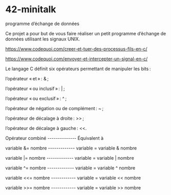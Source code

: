 # 42-minitalk
programme d’échange de données

Ce projet a pour but de vous faire réaliser un petit programme d’échange de données
utilisant les signaux UNIX.

https://www.codequoi.com/creer-et-tuer-des-processus-fils-en-c/

https://www.codequoi.com/envoyer-et-intercepter-un-signal-en-c/

Le langage C définit six opérateurs permettant de manipuler les bits :

l’opérateur « et » : & ;

l’opérateur « ou inclusif » : | ;

l’opérateur « ou exclusif » : ^ ;

l’opérateur de négation ou de complément : ~ ;

l’opérateur de décalage à droite : >> ;

l’opérateur de décalage à gauche : <<.

 Opérateur combiné  --------------        Équivalent à

variable &= nombre  -------------  variable = variable & nombre

variable |= nombre  -------------  variable = variable | nombre

variable ^= nombre  -------------  variable = variable ^ nombre

variable <<= nombre  ------------  variable = variable << nombre

variable >>= nombre  ------------  variable = variable >> nombre











